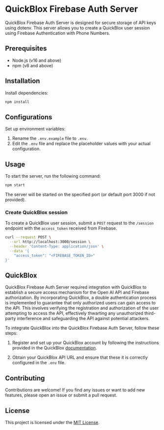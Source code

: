 # QuickBlox Firebase Auth Server

QuickBlox Firebase Auth Server is designed for secure storage of API keys using dotenv.
This server allows you to create a QuickBlox user session using Firebase Authentication with Phone Numbers.

## Prerequisites

- Node.js (v16 and above)
- npm (v8 and above)

## Installation

Install dependencies:

```bash
npm install
```

## Configurations

Set up environment variables:

1. Rename the `.env.example` file to `.env`.
2. Edit the `.env` file and replace the placeholder values with your actual configuration.

## Usage

To start the server, run the following command:

```bash
npm start
```

The server will be started on the specified port (or default port 3000 if not provided).

### Create QuickBlox session

To create a QuickBlox user session, submit a `POST` request to the `/session` endpoint with the `access_token` received from Firebase.

```bash
curl --request POST \
  --url http://localhost:3000/session \
  --header 'Content-Type: application/json' \
  --data '{
	"access_token": "<FIREBASE_TOKEN_ID>"
}'
```

## QuickBlox

QuickBlox Firebase Auth Server required integration with QuickBlox to establish a secure access mechanism for the Open AI API and Firebase authorization. By incorporating QuickBlox, a double authentication process is implemented to guarantee that only authorized users can gain access to the API. This involves verifying the registration and authorization of the user attempting to access the API, effectively thwarting any unauthorized third-party interference and safeguarding the API against potential attackers.

To integrate QuickBlox into the QuickBlox Firebase Auth Server, follow these steps:

1. Register and set up your QuickBlox account by following the instructions provided in the QuickBlox [documentation](https://docs.quickblox.com/docs/introduction).

2. Obtain your QuickBlox API URL and ensure that these it is correctly configured in the `.env` file.

## Contributing

Contributions are welcome! If you find any issues or want to add new features, please open an issue or submit a pull request.

## License

This project is licensed under the [MIT License](LICENSE).
